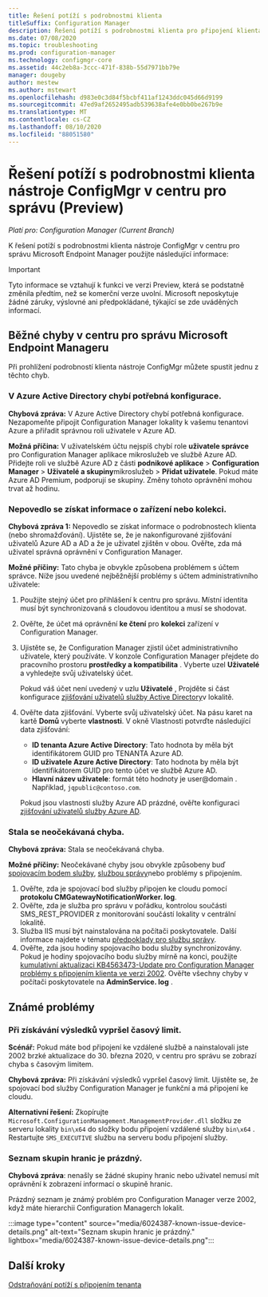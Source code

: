 ```yaml
---
title: Řešení potíží s podrobnostmi klienta
titleSuffix: Configuration Manager
description: Řešení potíží s podrobnostmi klienta pro připojení klienta Configuration Manager
ms.date: 07/08/2020
ms.topic: troubleshooting
ms.prod: configuration-manager
ms.technology: configmgr-core
ms.assetid: 44c2eb8a-3ccc-471f-838b-55d7971bb79e
manager: dougeby
author: mestew
ms.author: mstewart
ms.openlocfilehash: d983e0c3d84f5bcbf411af1243ddc045d66d9199
ms.sourcegitcommit: 47ed9af2652495adb539638afe4e0bb0be267b9e
ms.translationtype: MT
ms.contentlocale: cs-CZ
ms.lasthandoff: 08/10/2020
ms.locfileid: "88051580"
---
```

# <a name="troubleshoot-configmgr-client-details-in-the-admin-center-preview"></a>Řešení potíží s podrobnostmi klienta nástroje ConfigMgr v centru pro správu (Preview)
<!--6374854, 6521921-->
*Platí pro: Configuration Manager (Current Branch)*

K řešení potíží s podrobnostmi klienta nástroje ConfigMgr v centru pro správu Microsoft Endpoint Manager použijte následující informace:

> [!Important]
> Tyto informace se vztahují k funkci ve verzi Preview, která se podstatně změnila předtím, než se komerční verze uvolní. Microsoft neposkytuje žádné záruky, výslovné ani předpokládané, týkající se zde uváděných informací.

## <a name="common-errors-from-the-microsoft-endpoint-manager-admin-center"></a>Běžné chyby v centru pro správu Microsoft Endpoint Manageru

Při prohlížení podrobností klienta nástroje ConfigMgr můžete spustit jednu z těchto chyb.  

### <a name="the-necessary-configuration-is-missing-in-azure-active-directory"></a><a name="bkmk_aad"></a>V Azure Active Directory chybí potřebná konfigurace.

**Chybová zpráva:** V Azure Active Directory chybí potřebná konfigurace. Nezapomeňte připojit Configuration Manager lokality k vašemu tenantovi Azure a přiřadit správnou roli uživatele v Azure AD.

**Možná příčina:** V uživatelském účtu nejspíš chybí role **uživatele správce** pro Configuration Manager aplikace mikroslužeb ve službě Azure AD. Přidejte roli ve službě Azure AD z části **podnikové aplikace**  >  **Configuration Manager**  >  **Uživatelé a skupiny**mikroslužeb  >  **Přidat uživatele**. Pokud máte Azure AD Premium, podporují se skupiny. Změny tohoto oprávnění mohou trvat až hodinu.

### <a name="unable-to-get-device-or-collection-information"></a><a name="bkmk_noinfo"></a>Nepovedlo se získat informace o zařízení nebo kolekci.

**Chybová zpráva 1:** Nepovedlo se získat informace o podrobnostech klienta (nebo shromažďování). Ujistěte se, že je nakonfigurované zjišťování uživatelů Azure AD a AD a že je uživatel zjištěn v obou. Ověřte, zda má uživatel správná oprávnění v Configuration Manager.

**Možné příčiny:** Tato chyba je obvykle způsobena problémem s účtem správce. Níže jsou uvedené nejběžnější problémy s účtem administrativního uživatele:

1. Použijte stejný účet pro přihlášení k centru pro správu. Místní identita musí být synchronizovaná s cloudovou identitou a musí se shodovat.
1. Ověřte, že účet má oprávnění **ke čtení** pro **kolekci** zařízení v Configuration Manager.
1. Ujistěte se, že Configuration Manager zjistil účet administrativního uživatele, který používáte. V konzole Configuration Manager přejdete do pracovního prostoru **prostředky a kompatibilita** . Vyberte uzel **Uživatelé** a vyhledejte svůj uživatelský účet.

    Pokud váš účet není uvedený v uzlu **Uživatelé** , Projděte si část konfigurace [zjišťování uživatelů služby Active Directory](../core/servers/deploy/configure/about-discovery-methods.md#bkmk_aboutUser)v lokalitě.

1. Ověřte data zjišťování. Vyberte svůj uživatelský účet. Na pásu karet na kartě **Domů** vyberte **vlastnosti**. V okně Vlastnosti potvrďte následující data zjišťování:

    - **ID tenanta Azure Active Directory**: Tato hodnota by měla být identifikátorem GUID pro TENANTA Azure AD.
    - **ID uživatele Azure Active Directory**: Tato hodnota by měla být identifikátorem GUID pro tento účet ve službě Azure AD.
    - **Hlavní název uživatele**: formát této hodnoty je user@domain . Například, `jqpublic@contoso.com`.

    Pokud jsou vlastnosti služby Azure AD prázdné, ověřte konfiguraci [zjišťování uživatelů služby Azure AD](../core/servers/deploy/configure/about-discovery-methods.md#azureaddisc).


### <a name="unexpected-error-occurred"></a><a name="bkmk_1603"></a>Stala se neočekávaná chyba.

**Chybová zpráva:** Stala se neočekávaná chyba.

**Možné příčiny:** Neočekávané chyby jsou obvykle způsobeny buď [spojovacím bodem služby](../core/servers/deploy/configure/about-the-service-connection-point.md), [službou správy](../develop/adminservice/overview.md)nebo problémy s připojením.

1. Ověřte, zda je spojovací bod služby připojen ke cloudu pomocí **protokolu CMGatewayNotificationWorker. log**.
1. Ověřte, zda je služba pro správu v pořádku, kontrolou součásti SMS_REST_PROVIDER z monitorování součástí lokality v centrální lokalitě.
1. Služba IIS musí být nainstalována na počítači poskytovatele. Další informace najdete v tématu [předpoklady pro službu správy](../develop/adminservice/overview.md#prerequisites).
1. Ověřte, zda jsou hodiny spojovacího bodu služby synchronizovány. Pokud je hodiny spojovacího bodu služby mírně na konci, použijte [kumulativní aktualizaci KB4563473-Update pro Configuration Manager problémy s připojením klienta ve verzi 2002](https://support.microsoft.com/help/4563473). Ověřte všechny chyby v počítači poskytovatele na **AdminService. log** .

## <a name="known-issues"></a>Známé problémy

### <a name="gettingresultstimedout"></a>Při získávání výsledků vypršel časový limit.

**Scénář:** Pokud máte bod připojení ke vzdálené službě a nainstalovali jste 2002 brzké aktualizace do 30. března 2020, v centru pro správu se zobrazí chyba s časovým limitem.

**Chybová zpráva:** Při získávání výsledků vypršel časový limit. Ujistěte se, že spojovací bod služby Configuration Manager je funkční a má připojení ke cloudu.

**Alternativní řešení:** Zkopírujte `Microsoft.ConfigurationManagement.ManagementProvider.dll` složku ze serveru lokality `bin\x64` do složky bodu připojení vzdálené služby `bin\x64` .  Restartujte `SMS_EXECUTIVE` službu na serveru bodu připojení služby.

### <a name="boundary-groups-list-is-empty"></a>Seznam skupin hranic je prázdný.

**Chybová zpráva**: nenašly se žádné skupiny hranic nebo uživatel nemusí mít oprávnění k zobrazení informací o skupině hranic.

Prázdný seznam je známý problém pro Configuration Manager verze 2002, když máte hierarchii Configuration Managerch lokalit.

:::image type="content" source="media/6024387-known-issue-device-details.png" alt-text="Seznam skupin hranic je prázdný." lightbox="media/6024387-known-issue-device-details.png":::

## <a name="next-steps"></a>Další kroky

[Odstraňování potíží s připojením tenanta](troubleshoot.md)
